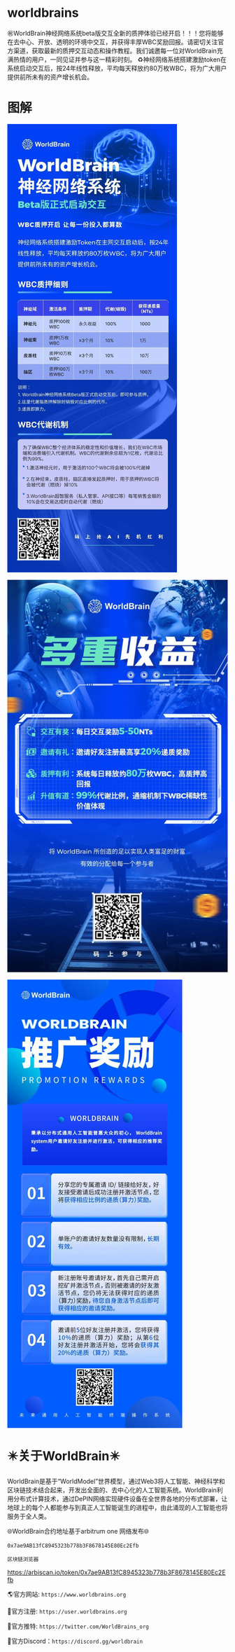 # worldbrains
㊗️WorldBrain神经网络系统beta版交互全新的质押体验已经开启！！！您将能够在去中心、开放、透明的环境中交互，并获得丰厚WBC奖励回报。请密切关注官方渠道，获取最新的质押交互动态和操作教程。我们诚邀每一位对WorldBrain充满热情的用户，一同见证并参与这一精彩时刻。
♻️神经网络系统搭建激励token在系统启动交互后，按24年线性释放，平均每天释放约80万枚WBC，将为广大用户提供前所未有的资产增长机会。

# 图解

![worldbrains挖矿](/.image/1.jpg)

![worldbrains挖矿](/.image/2.jpg)

![worldbrains挖矿](/.image/3.jpg)

# ✴️关于WorldBrain✴️

WorldBrain是基于“WorldModel”世界模型，通过Web3将人工智能、神经科学和区块链技术结合起来，开发出全面的、去中心化的人工智能系统。WorldBrain利用分布式计算技术，通过DePIN网络实现硬件设备在全世界各地的分布式部署，让地球上的每个人都能参与到真正人工智能诞生的进程中，由此涌现的人工智能也将服务于全人类。



🌐WorldBrain合约地址基于arbitrum one 网络发布🌐

`0x7ae9AB13fC8945323b778b3F8678145E80Ec2Efb`

`区块链浏览器`

https://arbiscan.io/token/0x7ae9AB13fC8945323b778b3F8678145E80Ec2Efb



🌎官方网站: `https://www.worldbrains.org `

👥官方注册: `https://user.worldbrains.org `

🤖官方推特: `https://twitter.com/WorldBrains_org ` 

👾官方Discord：`https://discord.gg/worldbrain ` 
